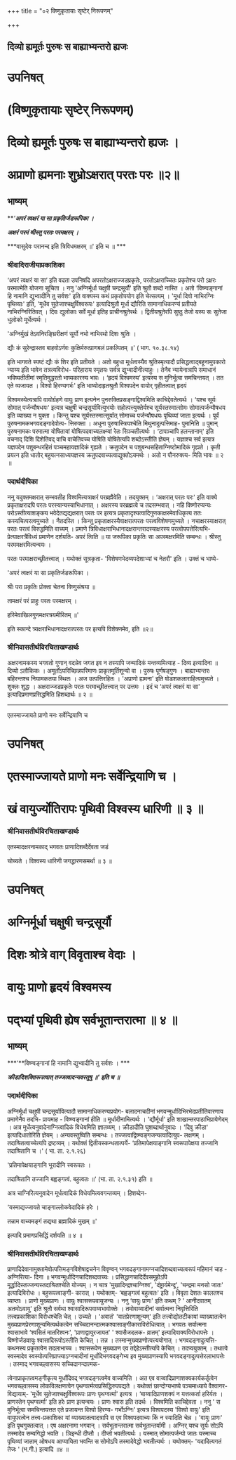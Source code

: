 +++
title = "०२ विष्णुकृतायाः सृष्टेर् निरूपणम्"

+++


## दिव्यो ह्यमूर्तः पुरुषः स बाह्याभ्यन्तरो ह्यजः

# उपनिषत्

# (विष्णुकृतायाः सृष्टेर् निरूपणम्)

# दिव्यो ह्यमूर्तः पुरुषः स बाह्याभ्यन्तरो ह्यजः ।

# अप्राणो ह्यमनाः शुभ्रोऽक्षरात् परतः परः ॥२॥

## **भाष्यम्**

***'**अपरं त्वक्षरं या सा प्रकृतिर्जडरूपिका ।***

***अक्षरं परमं श्रीस्तु परतः परमक्षरम् ।***

***वासुदेवः परानन्द इति त्रिविधमक्षरम् ॥' इति च ॥ ***

### **श्रीवादिराजीयाप्रकाशिका**

‘अपरं त्वक्षरं या सा’ इति वदता उपनिषदि अपरतोऽक्षराज्जडप्रकृतेः, परतोऽक्षराच्चितः प्रकृतेश्च परो ऽक्षरः परमात्मेति योजना सूचिता । ननु 'अग्निर्मूर्धा चक्षुषी चन्द्रसूर्यौ' इति श्रुतौ शब्दो नास्ति । अतो ‘विष्ण्वङ्गानां हि नामानि द्युभ्वादीनि तु सर्वशः' इति वाक्यस्य कथं प्रकृतोपयोग इति चेत्सत्यम् । 'मूर्धा दिवो नाभिरग्निः पृथिव्याः' इति, 'मूधैव सुतेजाश्चक्षुर्विश्वरूपः' इत्यादिश्रुतौ मूर्धा द्यौरिति सामानाधिकरण्यं प्रतीयते नाभिरग्निरितिवत् । दिवः द्युलोकाः सर्वे मूर्धा इतिह प्राचीनश्रुतेरर्थः । द्वितीयश्रुतेरपि सुष्ठु तेजो यस्य सः सुतेजा धुलोको मूर्धेत्यर्थः ।

'अग्निर्मुखं तेऽवनिरङ्घ्रिरीक्षणं सूर्यो नभो नाभिरथो दिशः श्रुतिः ।

द्यौः कं सुरेन्द्रास्तव बाहवोऽर्णवः कुक्षिर्मरुत्प्राणबलं प्रकल्पितम् ॥' ( भाग. १०.३८.१४)

इति भागवते स्पष्टं द्यौः कं शिर इति प्रतीयते । अतो बहुधा मूर्धत्वस्यैव श्रुतिस्मृत्यादौ प्रसिद्धत्वाद्बहूनामुपकारो न्याय्य इति भावेन तत्रत्यविरोध- परिहाराय स्मृतयः सर्वत्र द्युभ्वादीनीत्याहुः । तेनैव न्यायेनात्रापि समाधानं भविष्यतीतीमां स्मृतिमुद्धरतो भाष्यकारस्य भावः । ‘हृदयं विश्वमस्य’ इत्यस्य स मुनिर्भूत्वा समचिन्तयत् । तत एते व्यजायत । विश्वो हिरण्यगर्भः' इति भाष्योदाहृतश्रुतौ विश्वपदेन वायोर् गृहीतत्वात् हृदयं

विश्वमस्येत्यत्रापि वायोर्ग्रहणे वायुः प्राण इत्यनेन पुनरुक्तिप्रसङ्गाद्विश्वमिति काचिद्देवतेत्यर्थः । ‘यश्च सूर्यः सोमात् पर्जन्यौषधयः' इत्यत्र चक्षुषी चन्द्रसूर्यावित्युभयोः सहोत्पत्त्युक्तेर्यश्च सूर्यस्तस्मात्सोमः सोमात्पर्जन्यौषधय इति व्याख्या न युक्ता । किन्तु यश्च सूर्यस्तस्मात्सूर्यात् सोमाच्च पर्जन्यौषधयः पृथिव्यां जाता इत्यर्थः । पूर्वं पुरुषनामकभगवदङ्गादेवोत्प- त्तिरुक्ता । अधुना पुरुषास्त्रियश्चेति मिथुनादुत्पत्तिमाह- पुमानिति ॥ पुमान् पुरुषनामकः परमात्मा योषितायां योषित्पदवाच्यलक्ष्म्यां रेतः सिञ्चतीत्यर्थः । ‘टापञ्चापि हलन्तानाम्' इति वचनाद् दिशि दिशेतिवद् वाचि वाचेतिवच्च योषिति योषितेत्यपि शब्दोऽस्तीति ज्ञेयम् । यज्ञाश्च सर्व इत्यत्र यज्ञपदेन पशुबन्धरहितं पञ्चमहायज्ञादिकं गृह्यते । क्रतुपदेन च पशुबन्धसहिताग्निष्टोमादिकं गृह्यते । कृती प्रयत्न इति धातोर् बहुयत्नसाध्ययज्ञस्य क्रतुपदवाच्यत्वाद्युक्तोऽयमर्थः । अतो न पौनरुक्त्य- मिति भावः ॥ २ ॥

### **पदार्थदीपिका**

ननु यदुक्तमक्षरात् सम्भवतीह विश्वमित्यत्राक्षरं परब्रह्मैवेति । तदयुक्तम् । ‘अक्षरात् परतः परः' इति वाक्ये प्रकृताक्षरादपि परतः परस्यान्यस्याभिधानात् । अक्षरस्य परब्रह्मत्वे च तदसम्भवात् । नहि विष्णोरप्यन्यः परोऽस्तीत्याशङ्कय भवेदेतद्यद्यक्षरात् परतः पर इत्यत्र प्रकृतादृश्यत्वादिगुणकाक्षरमेवाधिकृत्य ततः कस्यचित्परत्वमुच्यते । नैतदस्ति । किन्तु प्रकृताक्षरस्यैवाक्षरात्परतः परत्वविशेषणमुच्यते । नचाक्षरस्याक्षरात् परतः परत्वं विरुद्धमिति वाच्यम् । प्रमाणे त्रिविधाक्षराभिधानादक्षरान्तरादस्याक्षरस्य परत्वोपपत्तेरित्यभि- प्रेत्याक्षरत्रैविध्यं प्रमाणेन दर्शयति- अपरं त्विति ॥ या जरूपिका प्रकृतिः सा अपरमक्षरमिति सम्बन्धः । श्रीस्तु परममक्षरमित्यन्वयः ।

परतः परमाक्षराच्छ्रीतत्त्वात् । यथोक्तं सूत्रकृता- 'विशेषणभेदव्यपदेशाभ्यां च नेतरौ' इति । उक्तं च भाष्ये-

'अपरं त्वक्षरं या सा प्रकृतिर्जडरूपिका ।

श्रीः परा प्रकृतिः प्रोक्ता चेतना विष्णुसंश्रया ॥

तामक्षरं परं प्राहुः परतः परमक्षरम् ।

हरिमेवाखिलगुणमक्षरत्रयमीरितम् ॥'

इति स्कान्दे त्र्यक्षराभिधानादक्षरात्परतः पर इत्यपि विशेषणमेव, इति ॥२॥

### **श्रीनिवासतीर्थविरचिताखण्डार्थः**

अक्षरनामकस्य भगवतो गुणान् वदन्नेव जगत इव न तस्यापि जन्मादिकं मन्तव्यमित्याह - दिव्य इत्यादिना ॥ दिव्यो ऽलौकिकः । अमूर्तोऽपरिच्छिन्नपरिमाणः प्राकृतमूर्तिशून्यो वा । पुरुषः पूर्णषड्गुणः । बाह्याभ्यन्तरः बहिरन्तश्च नियामकतया स्थितः । अज उत्पत्तिरहितः । 'अप्राणो ह्यमना' इति षोडशकलाराहित्यमुच्यते । शुक्लः शुद्धः । अक्षराज्जडप्रकृतेः परतः परमाच्छ्रीतत्त्वात् पर उत्तमः । इदं च ‘अपरं त्वक्षरं या सा' इत्यादिप्रमाणप्रसिद्धमिति हिशब्दार्थः ॥ २ ॥

------------------------------------------------------------------------

एतस्माज्जायते प्राणो मनः सर्वेन्द्रियाणि च

# उपनिषत्

# एतस्माज्जायते प्राणो मनः सर्वेन्द्रियाणि च । 

# खं वायुर्ज्योतिरापः पृथिवी विश्वस्य धारिणी ॥ ३ ॥

### **श्रीनिवासतीर्थविरचिताखण्डार्थः**

एतस्मादक्षरनामकाद् भगवतः प्राणादिशब्दैर्देवता जडं

चोच्यते । विश्वस्य धारिणी जगद्धारणसमर्था ॥ ३ ॥

# उपनिषत्

# अग्निर्मूर्धा चक्षुषी चन्द्रसूर्यौ

# दिशः श्रोत्रे वाग् विवृताश्च वेदाः । 

# वायुः प्राणो हृदयं विश्वमस्य

# पद्भ्यां पृथिवी ह्येष सर्वभूतान्तरात्मा ॥ ४ ॥

## **भाष्यम्**

***'**विष्ण्वङ्गानां हि नामानि द्युभ्वादीनि तु सर्वशः । ***

***क्रीडादिशक्तिरूपत्वात् तज्जत्वादन्यवस्तुषु ॥' इति च ॥***

### **पदार्थदीपिका**

अग्निर्मूर्धा चक्षुषी चन्द्रसूर्यावित्यादौ सामानाधिकरण्यप्रयोग- बलादनाचदीनां भगवन्मूर्धादिभिरभेदप्रतीतिवारणाय प्रमाणेनैव तदभि- प्रायमाह - विष्ण्वङ्गानां हीति ॥ मूर्धादीनामित्यर्थः । 'द्यौर्मूर्धा' इति शाखान्तरपाठाभिप्रायेणेदम् । अत्र मूर्धेत्यनुवादेनाग्नित्वादिकं विधेयमिति ज्ञातव्यम् । क्रीडादीति घुशब्दार्थानुवादः । 'दिवु क्रीडा' इत्यादिधातोरिति ज्ञेयम् । अन्यवस्तुष्विति सम्बन्धः । तज्जत्वाद्विष्ण्वङ्गजन्यत्वादित्युप- लक्षणम् । तदाश्रितत्वाच्चेत्यपि द्रष्टव्यम् । यथोक्तं द्वितीयस्कन्धतात्पर्ये- ‘प्रतिमापेक्षयाङ्गानि स्वरूपापेक्षया तज्जानि तदाश्रितानि च ।' ( भा. ता. २.१.२६)

'प्रतिमापेक्षयाङ्गानि भूरादीनि स्वरूपतः ।

तदाश्रितानि तज्जानि बह्वङ्गत्वं. बहुत्वतः ॥' (भा. ता. २.१.३१) इति ॥

अत्र चाग्निरित्यनुवादेन मूर्धत्वादिकं विधेयमित्यवगन्तव्यम् । हिशब्देन-

‘यस्माद्यज्जायते चाङ्गाल्लोकवेदादिकं हरेः ।

तन्नाम वाच्यमङ्गं तद्यथा ब्रह्मादिकं मुखम् ॥'

इत्यादि प्रमाणप्रसिद्धिं दर्शयति ॥ ४ ॥

### **श्रीनिवासतीर्थविरचिताखण्डार्थः**

प्राणादिदेवानामुक्तामेवोत्पत्तिमङ्गविशेषाद्वचनेन विवृण्वन् भगवदङ्गानामग्नचादिशब्दवाच्यत्वरूपं महिमानं चाह - अग्निरित्या- दिना ॥ भगवन्मूर्धादिनचादिशब्दवाच्यः । प्रसिद्धानचादिर्देवसमूहोऽपि मूर्द्धादिस्तज्जन्यस्तदाश्रितश्चेति योज्यम् । न चात्र 'मुखादिन्द्रश्चाग्निश्व', 'दंष्ट्रार्यमेन्दू', 'चन्द्रमा मनसो जातः' इत्यादिविरोधः । बहुरूपत्वाङ्गी- कारात् । यथोक्तम्- ‘बह्वङ्गत्वं बहुत्वतः' इति । विवृता देशतः कालतश्च व्याप्ताः । प्राणो मुख्यप्राणः । वायुः श्वासरूपवायुजन्यः । ननु ‘वायुः प्राणः' इति कथम् ? ' आनीदवातम् अतमोऽवायु' इति श्रुतौ सर्वथा श्वासादिरूपवाय्वभावोक्तेः । तमोवाय्वादीनां सर्वात्मना निवृत्तिरिति तत्त्वप्रकाशिका विरोधश्चेति चेत् । उच्यते । 'अवातं' 'वातप्रेरणाशून्यम्' इति तत्त्वोद्योतटीकायां व्याख्यातत्वेन मुख्यप्राणप्रेरणाशून्यमित्यर्थकत्वेन सच्चिदानन्दात्मकश्वासाङ्गीकाराविरोधित्वात् । भगवतः सर्वात्मना श्वासाभावे ‘श्वसितं मातरिश्वनः', 'प्राणाद्वायुरजायत' ' श्वासैजदलक- व्रातम्' इत्यादिवाक्यविरोधापत्तेः । विष्णोर्जडवायुः श्वासादिरूपोऽस्तीति केचित् । तन्न । तस्मान्मुख्यप्राणोत्पत्त्ययोगात् । भगवदङ्गादुत्पत्ति- कथनस्य प्रकृतत्वेन तदलाभाच्च । श्वासरूपेण मुख्यप्राण एव तद्देहेऽस्तीत्यपि केचित् । तदप्ययुक्तम् । तथात्वे स्वस्मादेव स्वस्योत्पत्तिप्राप्त्याऽग्नचादीनां मूर्धांदिभगवदङ्गेभ्य इव मुख्यप्राणस्यापि भगवदङ्गादुत्पत्तेरलाभापत्तेः । तस्माद् भगवच्छ्वासस्य सच्चिदानन्दात्मक-

त्वेनाप्राकृतत्वमङ्गीकृत्य मूर्धांदिवद् भगवदङ्गत्वमेव वाच्यमिति । अत एव वाय्वादिप्राणाशक्यकार्यकर्तृत्वेन भगवच्छ्वासस्य लोकविलक्षणत्वेन पृथग्वर्त्मत्वप्रसिद्धिरुपपद्यते । यथोक्तं छान्दोग्यभाष्ये पञ्चमाध्याये वैश्वानर- विद्यायाम्- 'मूर्धेव सुतेजाश्चक्षुर्विश्वरूपः प्राणः पृथग्वर्त्मा' इत्यत्र । ‘बाय्वादिप्राणशक्यं न यत्तत्कर्ता हरिर्यतः । प्राणस्तेन पृथग्वर्त्मा' इति हरेः प्राण इत्यन्वयः । प्राणः श्वास इति तदर्थः । विश्वमिति काचिद्देवता । ननु ' स मुनिर्भूत्वा समचिन्तयत्तत एते प्रजायन्त विश्वो हिरण्य- गर्भोऽग्निः' इत्यत्र विश्वपदस्य 'विश्वो वायुः' इति वायुपरत्वेन तत्त्व-प्रकाशिका यां व्याख्यातत्वादत्रापि स एव विश्वपदवाच्यः किं न स्यादिति चेन्न । 'वायुः प्राणः' इति पृथगुक्तत्वात् । एष अक्षरनामा भगवान् । सर्वभूतान्तरात्मा सर्वभूतान्तर्यामी । अग्निर् यश्च सूर्यः सोऽपि तस्मादेव सम्यगिद्धो भवति । ञिइन्धी दीप्तौ । दीप्तो भवतीत्यर्थः । यस्मात् सोमात्पर्जन्यो जातः यस्माच्च पृथिव्यां जाताम् ओषधय आप्यायिता भवन्ति स सोमोऽपि तस्मादेवेद्धो भवतीत्यर्थः । यथोक्तम्- 'यदादित्यगतं तेजः ' (भ.गी.) इत्यादि ॥४ ॥

